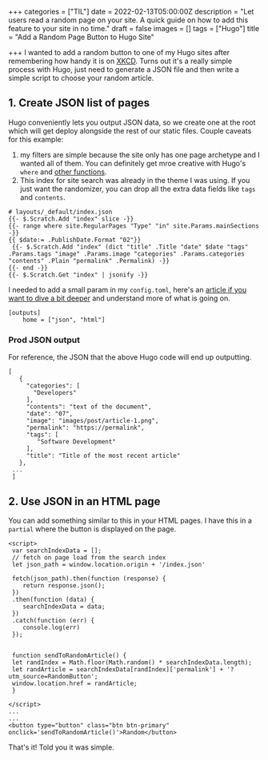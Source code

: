 +++
categories = ["TIL"]
date = 2022-02-13T05:00:00Z
description = "Let users read a random page on your site. A quick guide on how to add this feature to your site in no time."
draft = false
images = []
tags = ["Hugo"]
title = "Add a Random Page Button to Hugo Site"

+++
I wanted to add a random button to one of my Hugo sites after remembering how handy it is on [XKCD](https://xkcd.com). Turns out it's a really simple process with Hugo, just need to generate a JSON file and then write a simple script to choose your random article.

## 1. Create JSON list of pages

Hugo conveniently lets you output JSON data, so we create one at the root which will get deploy alongside the rest of our static files. Couple caveats for this example:

1. my filters are simple because the site only has one page archetype and I wanted all of them. You can definitely get mroe creative with Hugo's `where` and [other functions](https://gohugo.io/functions/).
2. This index for site search was already in the theme I was using. If you just want the randomizer, you can drop all the extra data fields like `tags` and `contents`.

```
# layouts/_default/index.json
{{- $.Scratch.Add "index" slice -}}
{{- range where site.RegularPages "Type" "in" site.Params.mainSections -}}
{{ $date:= .PublishDate.Format "02"}}
 {{- $.Scratch.Add "index" (dict "title" .Title "date" $date "tags" .Params.tags "image" .Params.image "categories" .Params.categories "contents" .Plain "permalink" .Permalink) -}}
{{- end -}}
{{- $.Scratch.Get "index" | jsonify -}}
```

I needed to add a small param in my `config.toml`, here's an [article if you want to dive a bit deeper](https://zwbetz.com/build-a-search-bar-for-your-hugo-blog-with-a-json-index-and-some-vanilla-js/) and understand more of what is going on.

```
[outputs]
    home = ["json", "html"]
```

### Prod JSON output

For reference, the JSON that the above Hugo code will end up outputting.

```
[
   {
     "categories": [
       "Developers"
     ],
     "contents": "text of the document",
     "date": "07",
     "image": "images/post/article-1.png",
     "permalink": "https://permalink",
     "tags": [
     	"Software Development"
     ],
     "title": "Title of the most recent article"
   },
 ...
 ]
```

## 2. Use JSON in an HTML page

You can add something similar to this in your HTML pages. I have this in a `partial` where the button is displayed on the page.

```
<script>
 var searchIndexData = [];
 // fetch on page load from the search index
 let json_path = window.location.origin + '/index.json'

 fetch(json_path).then(function (response) {
 	return response.json();
 })
 .then(function (data) {
 	searchIndexData = data;
 })
 .catch(function (err) {
 	console.log(err)
 });

  
 function sendToRandomArticle() {
 let randIndex = Math.floor(Math.random() * searchIndexData.length);
 let randArticle = searchIndexData[randIndex]['permalink'] + '?utm_source=RandomButton';
 window.location.href = randArticle;
 }

</script>
...
...
<button type="button" class="btn btn-primary" onclick='sendToRandomArticle()'>Random</button>
```

That's it! Told you it was simple.